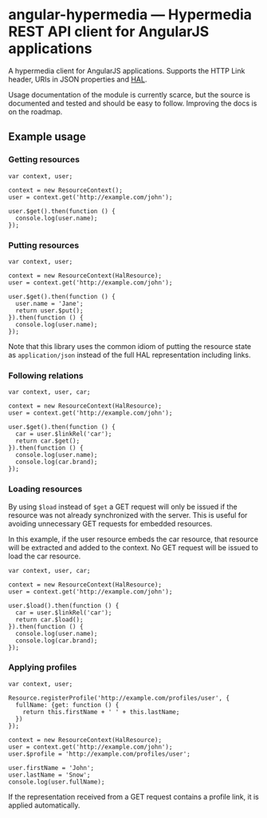 # angular-hypermedia — Hypermedia REST API client for AngularJS applications

A hypermedia client for AngularJS applications. Supports the HTTP Link header,
URIs in JSON properties and [HAL](http://tools.ietf.org/html/draft-kelly-json-hal).

Usage documentation of the module is currently scarce, but the source is
documented and tested and should be easy to follow. Improving the docs is on
the roadmap.


## Example usage

### Getting resources

    var context, user;
    
    context = new ResourceContext();
    user = context.get('http://example.com/john');
    
    user.$get().then(function () {
      console.log(user.name);
    });


### Putting resources

    var context, user;
    
    context = new ResourceContext(HalResource);
    user = context.get('http://example.com/john');
    
    user.$get().then(function () {
      user.name = 'Jane';
      return user.$put();
    }).then(function () {
      console.log(user.name);
    });

Note that this library uses the common idiom of putting the resource state as
`application/json` instead of the full HAL representation including links.


### Following relations

    var context, user, car;
    
    context = new ResourceContext(HalResource);
    user = context.get('http://example.com/john');
    
    user.$get().then(function () {
      car = user.$linkRel('car');
      return car.$get();
    }).then(function () {
      console.log(user.name);
      console.log(car.brand);
    });


### Loading resources

By using `$load` instead of `$get` a GET request will only be issued if the
resource was not already synchronized with the server. This is useful for
avoiding unnecessary GET requests for embedded resources.

In this example, if the user resource embeds the car resource, that resource
will be extracted and added to the context. No GET request will be issued to
load the car resource.

    var context, user, car;
    
    context = new ResourceContext(HalResource);
    user = context.get('http://example.com/john');
    
    user.$load().then(function () {
      car = user.$linkRel('car');
      return car.$load();
    }).then(function () {
      console.log(user.name);
      console.log(car.brand);
    });


### Applying profiles

    var context, user;
    
    Resource.registerProfile('http://example.com/profiles/user', {
      fullName: {get: function () {
        return this.firstName + ' ' + this.lastName;
      })
    });

    context = new ResourceContext(HalResource);
    user = context.get('http://example.com/john');
    user.$profile = 'http://example.com/profiles/user';
    
    user.firstName = 'John';
    user.lastName = 'Snow';
    console.log(user.fullName);

If the representation received from a GET request contains a profile link, it is
applied automatically.
